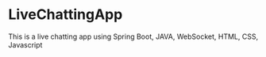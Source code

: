 # LiveChattingApp
This is a live chatting app using Spring Boot, JAVA, WebSocket, HTML, CSS, Javascript 
